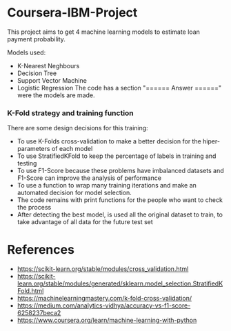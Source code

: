 # Coursera-IBM-Project

This project aims to get 4 machine learning models to estimate loan payment probability. 

Models used:
- K-Nearest Neghbours
- Decision Tree
- Support Vector Machine
- Logistic Regression
The code has a section "====== Answer ======" were the models are made.

### K-Fold strategy and training function
There are some design decisions for this training:

- To use K-Folds cross-validation to make a better decision for the hiper-parameters of each model
- To use StratifiedKFold to keep the percentage of labels in training and testing
- To use F1-Score because these problems have imbalanced datasets and F1-Score can improve the analysis of performance
- To use a function to wrap many training iterations and make an automated decision for model selection.
- The code remains with print functions for the people who want to check the process
- After detecting the best model, is used all the original dataset to train, to take advantage of all data for the future test set

# References
- https://scikit-learn.org/stable/modules/cross_validation.html
- https://scikit-learn.org/stable/modules/generated/sklearn.model_selection.StratifiedKFold.html
- https://machinelearningmastery.com/k-fold-cross-validation/
- https://medium.com/analytics-vidhya/accuracy-vs-f1-score-6258237beca2
- https://www.coursera.org/learn/machine-learning-with-python
